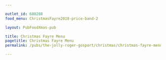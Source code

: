 ```yaml
---

outlet_id: 680288
food_menu: ChristmasFayre2018-price-band-2

layout: PubFoodXmas-pub

title: Christmas Fayre Menu
pagetitle: Christmas Fayre Menu
permalink: /pubs/the-jolly-roger-gosport/christmas/christmas-fayre-menu.html

---
```

